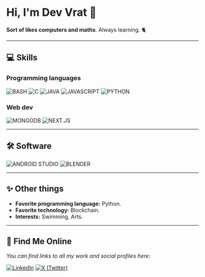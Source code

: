 # Hi, I'm **Dev Vrat** 👋

**Sort of likes computers and maths**. Always learning. 🐈

---

## 💻 Skills

### Programming languages
![BASH](https://img.shields.io/badge/BASH-4EAA25?style=for-the-badge&logo=gnu-bash&logoColor=white)
![C](https://img.shields.io/badge/C-03599C?style=for-the-badge&logo=c&logoColor=white)
![JAVA](https://img.shields.io/badge/Java-007396?style=for-the-badge&logo=java&logoColor=white)
![JAVASCRIPT](https://img.shields.io/badge/JavaScript-F7DF1E?style=for-the-badge&logo=javascript&logoColor=black)
![PYTHON](https://img.shields.io/badge/Python-3776AB?style=for-the-badge&logo=python&logoColor=white)


### Web dev
![MONGODB](https://img.shields.io/badge/MongoDB-47A248?style=for-the-badge&logo=mongodb&logoColor=white)
![NEXT.JS](https://img.shields.io/badge/Next.js-000000?style=for-the-badge&logo=next.js&logoColor=white)

---

## 🛠️ Software
![ANDROID STUDIO](https://img.shields.io/badge/Android_Studio-3DDC84?style=for-the-badge&logo=android-studio&logoColor=white)
![BLENDER](https://img.shields.io/badge/Blender-F5792A?style=for-the-badge&logo=blender&logoColor=white)


---

## ✨ Other things

* **Favorite programming language:** Python.
* **Favorite technology:** Blockchain.
* **Interests:** Swimming, Arts.

---

## 🔗 Find Me Online
*You can find links to all my work and social profiles here:*

[![LinkedIn](https://img.shields.io/badge/LinkedIn-0A66C2?style=for-the-badge&logo=linkedin&logoColor=white)](YOUR_LINKEDIN_URL)
[![X (Twitter)](https://img.shields.io/badge/X-000000?style=for-the-badge&logo=x&logoColor=white)](YOUR_TWITTER_URL)
